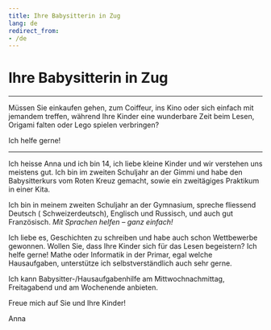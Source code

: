 ```yaml
---
title: Ihre Babysitterin in Zug
lang: de
redirect_from:
- /de
---
```


# Ihre Babysitterin in Zug

---

Müssen Sie einkaufen gehen, zum Coiffeur, ins Kino oder sich einfach mit jemandem treffen, während Ihre Kinder eine wunderbare Zeit beim Lesen, Origami falten oder Lego spielen verbringen?

Ich helfe gerne!

---

Ich heisse Anna und ich bin 14, ich liebe kleine Kinder und wir verstehen uns meistens gut. Ich bin im zweiten Schuljahr an der Gimmi und habe den Babysitterkurs vom Roten Kreuz gemacht, sowie ein zweitägiges Praktikum in einer Kita. 

Ich bin in meinem zweiten Schuljahr an der Gymnasium, spreche fliessend <span class="fi fi-de"></span> Deutsch (<span class="fi fi-ch"></span> Schweizerdeutsch), <span class="fi fi-gb"></span> Englisch und <span class="fi fi-ru"></span> Russisch, und auch gut <span class="fi fi-fr"></span> Französisch. _Mit Sprachen helfen – ganz einfach!_

Ich liebe es, Geschichten zu schreiben und habe auch schon Wettbewerbe gewonnen. Wollen Sie, dass Ihre Kinder sich für das Lesen begeistern? Ich helfe gerne! Mathe oder Informatik in der Primar, egal welche Hausaufgaben, unterstütze ich selbstverständlich auch sehr gerne.

Ich kann Babysitter-/Hausaufgabenhilfe am Mittwochnachmittag, Freitagabend und am Wochenende anbieten.

Freue mich auf Sie und Ihre Kinder!

Anna
